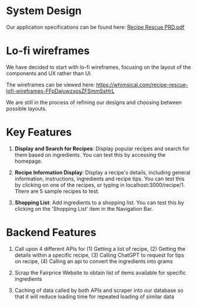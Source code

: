 # System Design

Our application specifications can be found here: [Recipe Rescue PRD.pdf](https://github.com/IT5007-2310/course-project-reciperescue/files/12909002/Recipe.Rescue.PRD.pdf)


# Lo-fi wireframes

We have decided to start with lo-fi wireframes, focusing on the layout of the components and UX rather than UI. 

The wireframes can be viewed here: https://whimsical.com/recipe-rescue-lofi-wireframes-FFpDajuwzxosZFSmmSsHrL

We are still in the process of refining our designs and choosing between possible layouts.

# Key Features

1. **Display and Search for Recipes**: Display popular recipes and search for them based on ingredients. You can test this by accessing the homepage. 

2. **Recipe Information Display**: Display a recipe's details, including general information, instructions, ingredients and recipe tips. You can test this by clicking on one of the recipes, or typing in localhost:3000/recipe/1. There are 5 sample recipes to test.

3. **Shopping List**: Add ingredients to a shopping list. You can test this by clicking on the 'Shopping List' item in the Navigation Bar.

# Backend Features

1. Call upon 4 different APIs for (1) Getting a list of recipe, (2) Getting the details within a specific recipe, (3) Calling ChatGPT to request for tips on recipe, (4) Calling an api to convert the ingredients into grams

2. Scrap the Fairprice Website to obtain list of items available for specific ingredients

3. Caching of data called by both APIs and scraper into our database so that it will reduce loading time for repeated loading of similar data
